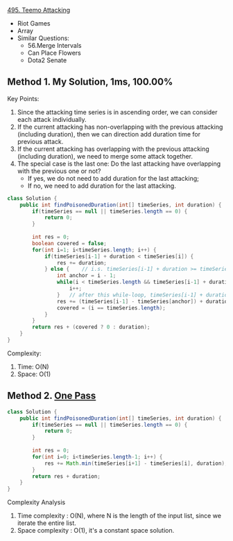 [495. Teemo Attacking](https://leetcode.com/problems/teemo-attacking/)

* Riot Games
* Array
* Similar Questions:
    * 56.Merge Intervals
    * Can Place Flowers
    * Dota2 Senate

## Method 1. My Solution, 1ms, 100.00%
Key Points:
1. Since the attacking time series is in ascending order, we can consider each attack individually.
2. If the current attacking has non-overlapping with the previous attacking (including duration), then we can direction add duration time for previous attack.
3. If the current attacking has overlapping with the previous attacking (including duration), we need to merge some attack together.
4. The special case is the last one: Do the last attacking have overlapping with the previous one or not?
    * If yes, we do not need to add duration for the last attacking;
    * If no, we need to add duration for the last attacking.
    
```java
class Solution {
    public int findPoisonedDuration(int[] timeSeries, int duration) {
        if(timeSeries == null || timeSeries.length == 0) {
            return 0;
        }
        
        int res = 0;
        boolean covered = false;
        for(int i=1; i<timeSeries.length; i++) {
            if(timeSeries[i-1] + duration < timeSeries[i]) {
                res += duration;
            } else {    // i.s. timeSeries[i-1] + duration >= timeSeries[i]
                int anchor = i - 1;
                while(i < timeSeries.length && timeSeries[i-1] + duration >= timeSeries[i]) {
                    i++;
                }   // after this while-loop, timeSeries[i-1] + duration < timeSeries[i]
                res += (timeSeries[i-1] - timeSeries[anchor]) + duration;
                covered = (i == timeSeries.length);
            }
        }
        return res + (covered ? 0 : duration);
    }
}
```
Complexity:
1. Time: O(N)
2. Space: O(1)


## Method 2. [One Pass](https://leetcode.com/problems/teemo-attacking/solution/)
```java
class Solution {
    public int findPoisonedDuration(int[] timeSeries, int duration) {
        if(timeSeries == null || timeSeries.length == 0) {
            return 0;
        }
        
        int res = 0;
        for(int i=0; i<timeSeries.length-1; i++) {
            res += Math.min(timeSeries[i+1] - timeSeries[i], duration);
        }
        return res + duration;
    }
}
```
Complexity Analysis
1. Time complexity : O(N), where N is the length of the input list, since we iterate the entire list.
2. Space complexity : O(1), it's a constant space solution.

